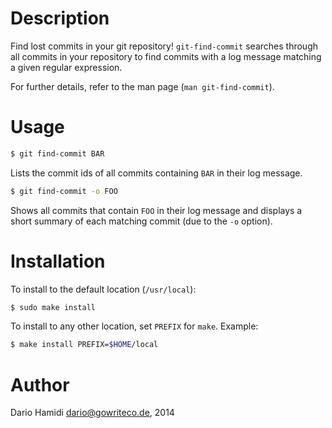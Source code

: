 # Description

Find lost commits in your git repository!  `git-find-commit` searches
through all commits in your repository to find commits with a log
message matching a given regular expression.

For further details, refer to the man page (`man git-find-commit`).

# Usage

~~~sh
$ git find-commit BAR
~~~

Lists the commit ids of all commits containing `BAR` in their log message.

~~~sh
$ git find-commit -o FOO
~~~

Shows all commits that contain `FOO` in their log message and displays a
short summary of each matching commit (due to the `-o` option).

# Installation

To install to the default location (`/usr/local`):

~~~sh
$ sudo make install
~~~

To install to any other location, set `PREFIX` for `make`.  Example:

~~~sh
$ make install PREFIX=$HOME/local
~~~


# Author

Dario Hamidi <dario@gowriteco.de>, 2014
